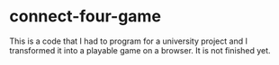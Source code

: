﻿# connect-four-game
This is a code that I had to program for a university project and I transformed it into a playable game on a browser.
It is not finished yet.
